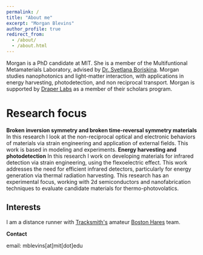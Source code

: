 ```yaml
---
permalink: /
title: "About me"
excerpt: "Morgan Blevins"
author_profile: true
redirect_from: 
  - /about/
  - /about.html
---
```


Morgan is a PhD candidate at MIT. She is a member of the Multifuntional Metamaterials Laboratory, advised by [Dr. Svetlana Boriskina](https://sboriskina.mit.edu/). Morgan studies nanophotonics and light-matter interaction, with applications in energy harvesting, photodetection, and non reciprocal transport. Morgan is supported by [Draper Labs](https://www.draper.com/) as a member of their scholars program.

Research focus
======
**Broken inversion symmetry and broken time-reversal symmetry materials** In this research I look at the non-reciprocal optical and electronic behaviors of materials via strain engineering and application of external fields. This work is based in modeling and experiments.
**Energy harvesting and photodetection** In this research I work on developing materials for infrared detection via strain engineering, using the flexoelectric effect. This work addresses the need for efficient infrared detectors, particularly for energy generation via thermal radiation harvesting. This research has an experimental focus, working with 2d semiconductors and nanofabrication techniques to evaluate candidate materials for thermo-photovolatics. 

Interests
------
I am a distance runner with [Tracksmith's](https://www.tracksmith.com/) amateur [Boston Hares](https://www.strava.com/clubs/582006) team.

**Contact**

email: mblevins[at]mit[dot]edu
